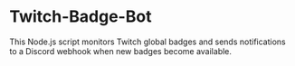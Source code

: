 # Twitch-Badge-Bot
This Node.js script monitors Twitch global badges and sends notifications to a Discord webhook when new badges become available.
